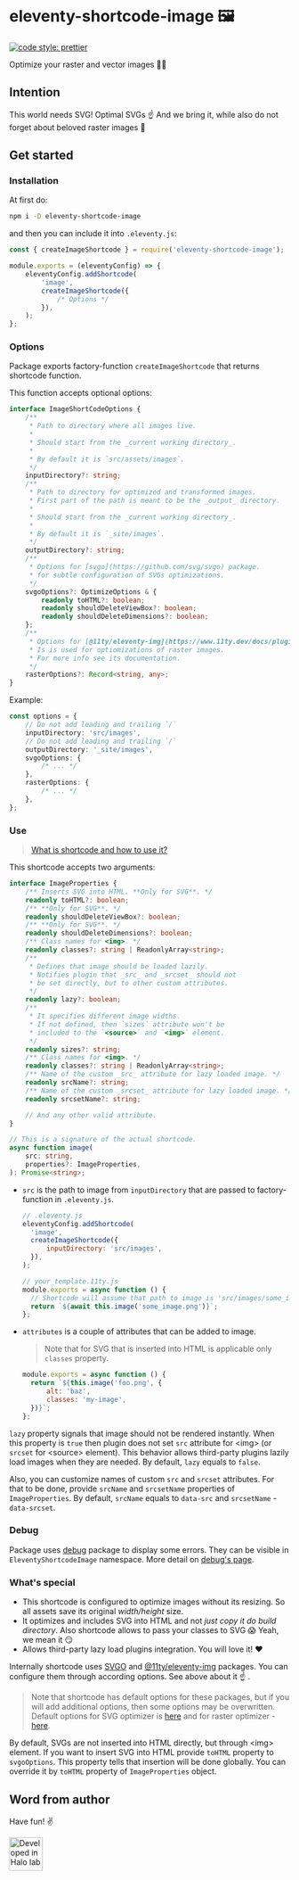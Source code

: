# eleventy-shortcode-image 🖼

[![code style: prettier](https://img.shields.io/badge/code_style-prettier-ff69b4.svg?style=flat-square)](https://github.com/prettier/prettier)

Optimize your raster and vector images 👨‍🎨

## Intention

This world needs SVG! Optimal SVGs ☝️ And we bring it, while also do not forget about beloved raster images 🙂

## Get started

### Installation

At first do:

```sh
npm i -D eleventy-shortcode-image
```

and then you can include it into `.eleventy.js`:

```js
const { createImageShortcode } = require('eleventy-shortcode-image');

module.exports = (eleventyConfig) => {
	eleventyConfig.addShortcode(
		'image',
		createImageShortcode({
			/* Options */
		}),
	);
};
```

### Options

Package exports factory-function `createImageShortcode` that returns shortcode function.

This function accepts optional options:

```ts
interface ImageShortCodeOptions {
	/**
	 * Path to directory where all images live.
	 *
	 * Should start from the _current working directory_.
	 *
	 * By default it is `src/assets/images`.
	 */
	inputDirectory?: string;
	/**
	 * Path to directory for optimized and transformed images.
	 * First part of the path is meant to be the _output_ directory.
	 *
	 * Should start from the _current working directory_.
	 *
	 * By default it is `_site/images`.
	 */
	outputDirectory?: string;
	/**
	 * Options for [svgo](https://github.com/svg/svgo) package.
	 * for subtle configuration of SVGs optimizations.
	 */
	svgoOptions?: OptimizeOptions & {
		readonly toHTML?: boolean;
		readonly shouldDeleteViewBox?: boolean;
		readonly shouldDeleteDimensions?: boolean;
	};
	/**
	 * Options for [@11ty/eleventy-img](https://www.11ty.dev/docs/plugins/image/) package.
	 * Is is used for optiomizations of raster images.
	 * For more info see its documentation.
	 */
	rasterOptions?: Record<string, any>;
}
```

Example:

```ts
const options = {
	// Do not add leading and trailing `/`
	inputDirectory: 'src/images',
	// Do not add leading and trailing `/`
	outputDirectory: '_site/images',
	svgoOptions: {
		/* ... */
	},
	rasterOptions: {
		/* ... */
	},
};
```

### Use

> [What is shortcode and how to use it?](https://www.11ty.dev/docs/shortcodes/)

This shortcode accepts two arguments:

```ts
interface ImageProperties {
	/** Inserts SVG into HTML. **Only for SVG**. */
	readonly toHTML?: boolean;
	/** **Only for SVG**. */
	readonly shouldDeleteViewBox?: boolean;
	/** **Only for SVG**. */
	readonly shouldDeleteDimensions?: boolean;
	/** Class names for <img>. */
	readonly classes?: string | ReadonlyArray<string>;
	/**
	 * Defines that image should be loaded lazily.
	 * Notifies plugin that _src_ and _srcset_ should not
	 * be set directly, but to other custom attributes.
	 */
	readonly lazy?: boolean;
	/**
	 * It specifies different image widths.
	 * If not defined, then `sizes` attribute won't be
	 * included to the `<source>` and `<img>` element.
	 */
	readonly sizes?: string;
	/** Class names for <img>. */
	readonly classes?: string | ReadonlyArray<string>;
	/** Name of the custom _src_ attribute for lazy loaded image. */
	readonly srcName?: string;
	/** Name of the custom _srcset_ attribute for lazy loaded image. */
	readonly srcsetName?: string;

	// And any other valid attribute.
}

// This is a signature of the actual shortcode.
async function image(
	src: string,
	properties?: ImageProperties,
): Promise<string>;
```

- `src` is the path to image from `inputDirectory` that are passed to factory-function in `.eleventy.js`.

  ```js
  // .eleventy.js
  eleventyConfig.addShortcode(
  	'image',
  	createImageShortcode({
  		inputDirectory: 'src/images',
  	}),
  );

  // your_template.11ty.js
  module.exports = async function () {
  	// Shortcode will assume that path to image is 'src/images/some_image.png'
  	return `${await this.image('some_image.png')}`;
  };
  ```

- `attributes` is a couple of attributes that can be added to image.

  > Note that for SVG that is inserted into HTML is applicable only `classes` property.

  ```js
  module.exports = async function () {
  	return `${this.image('foo.png', {
  		alt: 'baz',
  		classes: 'my-image',
  	})}`;
  };
  ```

`lazy` property signals that image should not be rendered instantly. When this property is `true` then plugin does not set `src` attribute for \<img> (or `srcset` for \<source> element). This behavior allows third-party plugins lazily load images when they are needed. By default, `lazy` equals to `false`.

Also, you can customize names of custom `src` and `srcset` attributes. For that to be done, provide `srcName` and `srcsetName` properties of `ImageProperties`. By default, `srcName` equals to `data-src` and `srcsetName` - `data-srcset`.

### Debug

Package uses [debug](https://www.npmjs.com/package/debug) package to display some errors. They can be visible in `EleventyShortcodeImage` namespace. More detail on [debug's page](https://github.com/visionmedia/debug).

### What's special

- This shortcode is configured to optimize images without its resizing. So all assets save its original _width/height_ size.
- It optimizes and includes SVG into HTML and not _just copy it do build directory_. Also shortcode allows to pass your classes to SVG 😱 Yeah, we mean it 😏
- Allows third-party lazy load plugins integration. You will love it! ❤️

Internally shortcode uses [SVGO](https://github.com/svg/svgo) and [@11ty/eleventy-img](https://github.com/11ty/eleventy-img) packages. You can configure them through according options. See above about it ☝️ .

> Note that shortcode has default options for these packages, but if you will add additional options, then some options may be overwritten. Default options for SVG optimizer is [here](https://github.com/Halo-Lab/eleventy-shortcode-image/blob/master/src/vector_optimizer_options.ts) and for raster optimizer - [here](https://github.com/Halo-Lab/eleventy-shortcode-image/blob/master/src/raster_optimizer_options.ts).

By default, SVGs are not inserted into HTML directly, but through \<img> element. If you want to insert SVG into HTML provide `toHTML` property to `svgoOptions`. This property tells that insertion will be done globally. You can override it by `toHTML` property of `ImageProperties` object.

## Word from author

Have fun! ✌️

<a href="https://www.halo-lab.com/?utm_source=github-brifinator-3000">
  <img src="https://api.halo-lab.com/wp-content/uploads/dev_halo.svg" alt="Developed in Halo lab" height="60">
</a>
